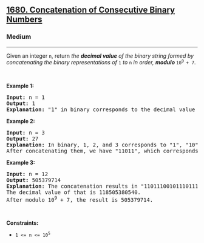 <h2><a href="https://leetcode.com/problems/concatenation-of-consecutive-binary-numbers/">1680. Concatenation of Consecutive Binary Numbers</a></h2><h3>Medium</h3><hr><div style="user-select: auto;"><p style="user-select: auto;">Given an integer <code style="user-select: auto;">n</code>, return <em style="user-select: auto;">the <strong style="user-select: auto;">decimal value</strong> of the binary string formed by concatenating the binary representations of </em><code style="user-select: auto;">1</code><em style="user-select: auto;"> to </em><code style="user-select: auto;">n</code><em style="user-select: auto;"> in order, <strong style="user-select: auto;">modulo </strong></em><code style="user-select: auto;">10<sup style="user-select: auto;">9 </sup>+ 7</code>.</p>

<p style="user-select: auto;">&nbsp;</p>
<p style="user-select: auto;"><strong style="user-select: auto;">Example 1:</strong></p>

<pre style="user-select: auto;"><strong style="user-select: auto;">Input:</strong> n = 1
<strong style="user-select: auto;">Output:</strong> 1
<strong style="user-select: auto;">Explanation: </strong>"1" in binary corresponds to the decimal value 1. 
</pre>

<p style="user-select: auto;"><strong style="user-select: auto;">Example 2:</strong></p>

<pre style="user-select: auto;"><strong style="user-select: auto;">Input:</strong> n = 3
<strong style="user-select: auto;">Output:</strong> 27
<strong style="user-select: auto;">Explanation: </strong>In binary, 1, 2, and 3 corresponds to "1", "10", and "11".
After concatenating them, we have "11011", which corresponds to the decimal value 27.
</pre>

<p style="user-select: auto;"><strong style="user-select: auto;">Example 3:</strong></p>

<pre style="user-select: auto;"><strong style="user-select: auto;">Input:</strong> n = 12
<strong style="user-select: auto;">Output:</strong> 505379714
<strong style="user-select: auto;">Explanation</strong>: The concatenation results in "1101110010111011110001001101010111100".
The decimal value of that is 118505380540.
After modulo 10<sup style="user-select: auto;">9</sup> + 7, the result is 505379714.
</pre>

<p style="user-select: auto;">&nbsp;</p>
<p style="user-select: auto;"><strong style="user-select: auto;">Constraints:</strong></p>

<ul style="user-select: auto;">
	<li style="user-select: auto;"><code style="user-select: auto;">1 &lt;= n &lt;= 10<sup style="user-select: auto;">5</sup></code></li>
</ul>
</div>